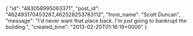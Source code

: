  {
   "id": "483058995063371",
   "post_id": "462493170453287_462528253783112",
   "from_name": "Scott Duncan",
   "message": "I'd never want that place back. I'm just going to bankrupt the building.",
   "created_time": "2013-02-20T01:16:19+0000"
 }
